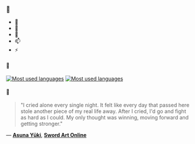 ### 👋

- 🔭
- 🌱
- 💬
- 📫
- ⚡

#### 🧏

[![Most used languages](https://github-readme-stats-aynah.vercel.app/api/top-langs/?username=aynh&theme=solarized-dark&langs_count=6&layout=compact&hide_title=true)](https://github.com/anuraghazra/github-readme-stats#gh-dark-mode-only)
[![Most used languages](https://github-readme-stats-aynah.vercel.app/api/top-langs/?username=aynh&theme=solarized-light&langs_count=6&layout=compact&hide_title=true)](https://github.com/anuraghazra/github-readme-stats#gh-light-mode-only)

#### 💬

> "I cried alone every single night. It felt like every day that passed here stole another piece of my real life away. After I cried, I'd go and fight as hard as I could. My only thought was winning, moving forward and getting stronger."

&mdash; [**Asuna Yūki**](https://myanimelist.net/character.php?q=Asuna%20Y%C5%ABki&cat=character), [**Sword Art Online**](https://myanimelist.net/search/all?q=Sword%20Art%20Online&cat=all)
